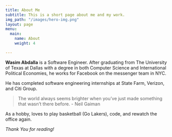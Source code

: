 ```yaml
---
title: About Me
subtitle: This is a short page about me and my work.
img_path: "/images/hero-img.png"
layout: page
menu:
  main:
    name: About
    weight: 4

---
```

**Wasim Abdalla** is a Software Engineer. After graduating from The University of Texas at Dallas with a degree in both Computer Science and International Political Economies, he works for Facebook on the messenger team in NYC.

He has completed software engineering internships at State Farm, Verizon, and Citi Group.

> The world always seems brighter when you’ve just made something that wasn’t there before. - Neil Gaiman

As a hobby, loves to play basketball (Go Lakers), code, and rewatch the office again.

_Thank You for reading!_
